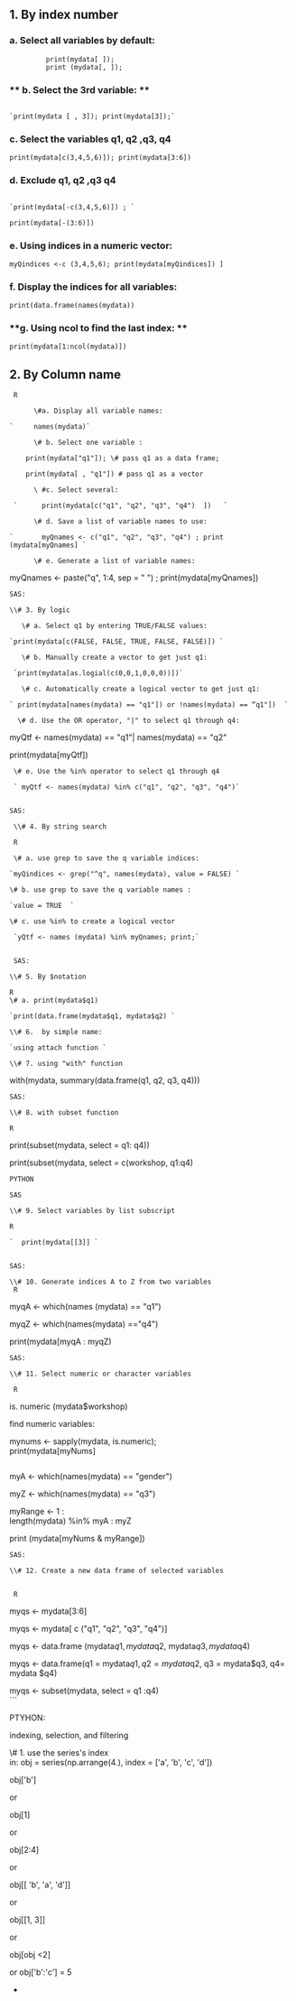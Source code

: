 ## **1. By index number**

### **a. Select all variables by default:**

```
         print(mydata[ ]); 
         print (mydata[, ]);
```

### ** b. Select the 3rd variable:  **

                                                                                                                                                                                                                                                                                                                        `print(mydata [ , 3]); print(mydata[3]);`

### **c. Select the variables q1, q2 ,q3, q4**

`print(mydata[c(3,4,5,6)]); print(mydata[3:6])`

### **d. Exclude q1, q2 ,q3 q4**    

                                                                                                                                                                                                                                                                                                                                                                                                                                                                                                                                                                                                                               `print(mydata[-c(3,4,5,6)]) ; `

`print(mydata[-(3:6)])`

### **e. Using indices in a numeric vector:**

`myQindices <-c (3,4,5,6); print(mydata[myQindices]) ]`

### **f. Display the indices for all variables:**

`print(data.frame(names(mydata))`

### **g. Using ncol to find the last index: **

`print(mydata[1:ncol(mydata)])`

## **2. By Column name**

     R 

          \#a. Display all variable names:                                                   

    `     names(mydata)`                                                                     

          \# b. Select one variable :

```
    print(mydata["q1"]); \# pass q1 as a data frame;                   

    print(mydata[ , "q1"]) # pass q1 as a vector
```

          \ #c. Select several:                                                                        

     `      print(mydata[c("q1", "q2", "q3", "q4")  ])   `                              

          \# d. Save a list of variable names to use:                             

    `       myQnames <- c("q1", "q2", "q3", "q4") ; print (mydata[myQnames] `                                                                                          

          \# e. Generate a list of variable names:

myQnames &lt;- paste\("q", 1:4, sep = " "\) ; print\(mydata\[myQnames\]\)

    SAS:

    \\# 3. By logic   

       \# a. Select q1 by entering TRUE/FALSE values:                            

    `print(mydata[c(FALSE, FALSE, TRUE, FALSE, FALSE)]) `         

       \# b. Manually create a vector to get just q1:                               

     `print(mydata[as.logial(c(0,0,1,0,0,0))])`                               

       \# c. Automatically create a logical vector to get just q1:    

    ` print(mydata[names(mydata) == "q1"]) or !names(mydata) == “q1"])  `            

      \# d. Use the OR operator, "|" to select q1 through q4:

myQtf &lt;- names\(mydata\) == "q1"\| names\(mydata\) == "q2"

print\(mydata\[myQtf\]\)

     \# e. Use the %in% operator to select q1 through q4             

     ` myQtf <- names(mydata) %in% c("q1", "q2", "q3", "q4")` 


    SAS:

     \\# 4. By string search   

     R  

     \# a. use grep to save the q variable indices:                  

    `myQindices <- grep("^q", names(mydata), value = FALSE) `      

    \# b. use grep to save the q variable names :

    `value = TRUE  `     

    \# c. use %in% to create a logical vector                 

     `yQtf <- names (mydata) %in% myQnames; print;`


     SAS:  

    \\# 5. By $notation   

    R 
    \# a. print(mydata$q1)                                                                    

    `print(data.frame(mydata$q1, mydata$q2) `      

    \\# 6.  by simple name: 

    `using attach function `            

    \\# 7. using "with" function

with\(mydata, summary\(data.frame\(q1, q2, q3, q4\)\)\)

```
SAS:

\\# 8. with subset function  

R
```

print\(subset\(mydata, select = q1: q4\)\)

print\(subset\(mydata, select = c\(workshop, q1:q4\)

    PYTHON

    SAS   

    \\# 9. Select variables by list subscript  

    R

    `  print(mydata[[3]] ` 


    SAS:

    \\# 10. Generate indices A to Z from two variables   
     R

myqA &lt;- which\(names \(mydata\) == "q1"\)

myqZ &lt;- which\(names\(mydata\) =="q4"\)

print\(mydata\[myqA : myqZ\)

```
SAS:

\\# 11. Select numeric or character variables 

 R
```

is. numeric \(mydata$workshop\)

find numeric variables:

mynums &lt;- sapply\(mydata, is.numeric\);  
 print\(mydata\[myNums\]

```

```

myA &lt;- which\(names\(mydata\) == "gender"\)

myZ &lt;- which\(names\(mydata\) == "q3"\)

myRange &lt;- 1 :  
   length\(mydata\) %in% myA : myZ

print \(mydata\[myNums & myRange\]\)

```
SAS:

\\# 12. Create a new data frame of selected variables 


 R
```

myqs &lt;- mydata\[3:6\]

myqs &lt;- mydata\[ c \("q1", "q2", "q3", "q4"\)\]

myqs &lt;- data.frame \(mydata$q1, mydata$q2, mydata$q3, mydata$q4\)

myqs &lt;- data.frame\(q1 = mydata$q1, q2 = mydata$q2, q3 = mydata$q3, q4= mydata $q4\)

myqs &lt;- subset\(mydata, select = q1 :q4\)  
\`\`\`

PTYHON:

indexing, selection, and filtering

\\# 1. use the series's index  
in: obj = series\(np.arrange\(4.\), index = \['a', 'b', 'c', 'd'\]\)

obj\['b'\]

or

obj\[1\]

or

obj\[2:4\]

or

obj\[\[ 'b', 'a', 'd'\]\]

or

obj\[\[1, 3\]\]

or

obj\[obj &lt;2\]

or obj\['b':'c'\] = 5

* 


